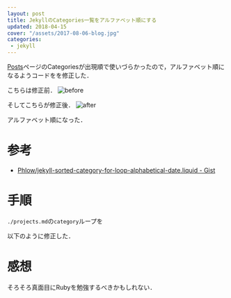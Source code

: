 ```yaml
---
layout: post
title: JekyllのCategories一覧をアルファベット順にする
updated: 2018-04-15
cover: "/assets/2017-08-06-blog.jpg"
categories:
 - jekyll
---
```


[Posts](https://haltaro.github.io/posts/)ページのCategoriesが出現順で使いづらかったので，アルファベット順になるようコードをを修正した．

こちらは修正前．
![before]({{site.baseurl}}/assets/2018-04-15-before.png)

そしてこちらが修正後．
![after]({{site.baseurl}}/assets/2018-04-15-after.png)

アルファベット順になった．

# 参考

- [Phlow/jekyll-sorted-category-for-loop-alphabetical-date.liquid - Gist](https://gist.github.com/Phlow/57eb457898e4ac4c4a20)

# 手順

`./projects.md`の`category`ループを

<script src="https://gist.github.com/haltaro/f0d3f4848103c64296919acef3b2e228.js"></script>

以下のように修正した．

<script src="https://gist.github.com/haltaro/260563d870c5663bd2dae1179aabcac2.js"></script>

# 感想

そろそろ真面目にRubyを勉強するべきかもしれない．
